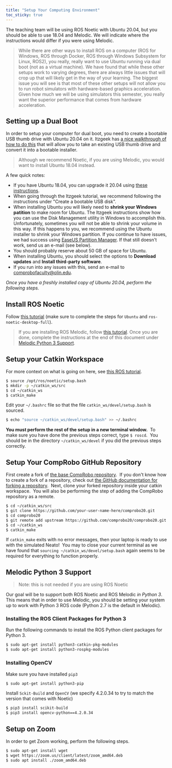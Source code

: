 ```yaml
---
title: "Setup Your Computing Environment"
toc_sticky: true
---
```


The teaching team will be using ROS Noetic with Ubuntu 20.04, but you should be able to use 18.04 and Melodic.  We will indicate where the instructions would differ if you were using Melodic.

> While there are other ways to install ROS on a computer (ROS for Windows, ROS through Docker, ROS through Windows Subsystem for Linux, ROS2), you really, really want to use Ubuntu running via dual boot (not as a virtual machine).  We have found that while these other setups work to varying degrees, there are always little issues that will crop up that will likely get in the way of your learning.  The biggest issue you will see is that most of these other setups will not allow you to run robot simulators with hardware-based graphics acceleration.  Given how much we will be using simulators this semester, you really want the superior performance that comes from hardware acceleration.


## Setting up a Dual Boot

In order to setup your computer for dual boot, you need to create a bootable USB thumb drive with Ubuntu 20.04 on it.  Itzgeek has [a nice walkthrough of how to do this](https://www.itzgeek.com/post/how-to-install-ubuntu-20-04-alongside-with-windows-10-in-dual-boot/) that will allow you to take an existing USB thumb drive and convert it into a bootable installer.

> Although we recommend Noetic, if you are using Melodic, you would want to install Ubuntu 18.04 instead.

A few quick notes:
* If you have Ubuntu 18.04, you can upgrade it 20.04 using [these instructions](https://ubuntu.com/blog/how-to-upgrade-from-ubuntu-18-04-lts-to-20-04-lts-today).
* When going through the Itzgeek tutorial, we recommend following the instructions under "Create a bootable USB disk".
* When installing Ubuntu you will likely need to **shrink your Windows patition** to make room for Ubuntu.  The Itzgeek instructions show how you can use the Disk Management utility in Windows to accomplish this.  Unfortunately, sometimes you will not be able to shrink your volume in this way.  If this happens to you, we recommend using the Ubuntu installer to shrink your Windows partition.  If you continue to have issues, we had success using [EaseUS Partition Manager](https://www.easeus.com/partition-manager/epm-free.html).  If that still doesn't work, send us an e-mail (see below).
* You should probably reserve about 50 GB of space for Ubuntu.
* When installing Ubuntu, you should select the options to **Download updates** and **Install third-party software**.
* If you run into any issues with this, send an e-mail to <a href="mailto:comprobofaculty@olin.edu">comprobofaculty@olin.edu</a>. 


*Once you have a freshly installed copy of Ubuntu 20.04, perform the following steps.*

## Install ROS Noetic

Follow [this tutorial](http://wiki.ros.org/noetic/Installation) (make sure to complete the steps for ``Ubuntu`` and ``ros-noetic-desktop-full``).

> If you are installing ROS Melodic, follow [this tutorial](http://wiki.ros.org/melodic/Installation/Ubuntu).
> Once you are done, complete the instructions at the end of this document under <a href="#melodic-python-3-support">Melodic Python 3 Support</a>. 

## Setup your Catkin Workspace

For more context on what is going on here, see [this ROS tutorial](http://wiki.ros.org/catkin/Tutorials/create_a_workspace).

```bash
$ source /opt/ros/noetic/setup.bash
$ mkdir -p ~/catkin_ws/src
$ cd ~/catkin_ws
$ catkin_make
```

Edit your ``~/.bashrc`` file so that the file ``catkin_ws/devel/setup.bash`` is sourced.

```bash
$ echo "source ~/catkin_ws/devel/setup.bash" >> ~/.bashrc
```

**You must perform the rest of the setup in a new terminal window.**  To make sure you have done the previous steps correct, type ``$ roscd``.  You should be in the directory ``~/catkin_ws/devel`` if you did the previous steps correctly. 

## Setup Your CompRobo GitHub Repository

First create a fork of <a is="no-proxy" href="https://github.com/comprobo20/comprobo20">the base CompRobo repository</a>.  If you don't know how to create a fork of a repository, check out [the GitHub documentation for forking a repository](https://docs.github.com/en/github/getting-started-with-github/fork-a-repo).  Next, clone your forked repository inside your catkin workspace.  You will also be performing the step of adding the CompRobo repository as a remote.

```bash
$ cd ~/catkin_ws/src
$ git clone https://github.com/your-user-name-here/comprobo20.git
$ cd comprobo20
$ git remote add upstream https://github.com/comprobo20/comprobo20.git
$ cd ~/catkin_ws
$ catkin_make
```

If ``catkin_make`` exits with no error messages, then your laptop is ready to use with the simulated Neato!  You may to close your current terminal as we have found that ``sourcing ~/catkin_ws/devel/setup.bash`` again seems to be required for everything to function properly.

## Melodic Python 3 Support

> Note: this is not needed if you are using ROS Noetic

Our goal will be to support both ROS Noetic and ROS Melodic *in Python 3*.  This means that in order to use Melodic, you should be setting your system up to work with Python 3 ROS code (Python 2.7 is the default in Melodic).

### Installing the ROS Client Packages for Python 3

Run the following commands to install the ROS Python client packages for Python 3.

```bash
$ sudo apt-get install python3-catkin-pkg-modules
$ sudo apt-get install python3-rospkg-modules
```

### Installing OpenCV

Make sure you have installed ``pip3``

```bash
$ sudo apt-get install python3-pip
```

Install ``Sckit-Build`` and ``OpenCV`` (we specify 4.2.0.34 to try to match the version that comes with Noetic)

```bash
$ pip3 install scikit-build
$ pip3 install opencv-python==4.2.0.34
```

## Setup on Zoom

In order to get Zoom working, perform the following steps.

```bash
$ sudo apt-get install wget
$ wget https://zoom.us/client/latest/zoom_amd64.deb
$ sudo apt install ./zoom_amd64.deb
``` 
